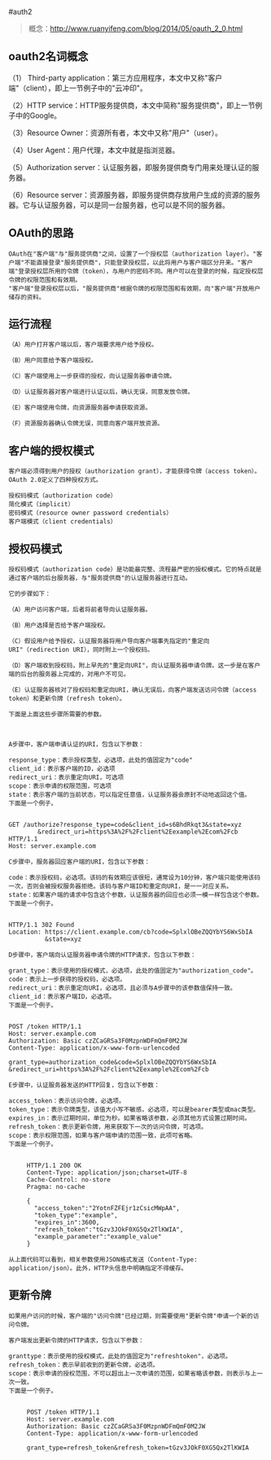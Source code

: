 #auth2

> 概念：http://www.ruanyifeng.com/blog/2014/05/oauth_2_0.html



## oauth2名词概念

（1） Third-party application：第三方应用程序，本文中又称"客户端"（client），即上一节例子中的"云冲印"。

（2）HTTP service：HTTP服务提供商，本文中简称"服务提供商"，即上一节例子中的Google。

（3）Resource Owner：资源所有者，本文中又称"用户"（user）。

（4）User Agent：用户代理，本文中就是指浏览器。

（5）Authorization server：认证服务器，即服务提供商专门用来处理认证的服务器。

（6）Resource server：资源服务器，即服务提供商存放用户生成的资源的服务器。它与认证服务器，可以是同一台服务器，也可以是不同的服务器。

## OAuth的思路

	OAuth在"客户端"与"服务提供商"之间，设置了一个授权层（authorization layer）。"客户端"不能直接登录"服务提供商"，只能登录授权层，以此将用户与客户端区分开来。"客户端"登录授权层所用的令牌（token），与用户的密码不同。用户可以在登录的时候，指定授权层令牌的权限范围和有效期。
	"客户端"登录授权层以后，"服务提供商"根据令牌的权限范围和有效期，向"客户端"开放用户储存的资料。

## 运行流程

	（A）用户打开客户端以后，客户端要求用户给予授权。

	（B）用户同意给予客户端授权。

	（C）客户端使用上一步获得的授权，向认证服务器申请令牌。

	（D）认证服务器对客户端进行认证以后，确认无误，同意发放令牌。

	（E）客户端使用令牌，向资源服务器申请获取资源。

	（F）资源服务器确认令牌无误，同意向客户端开放资源。

## 客户端的授权模式
	
	客户端必须得到用户的授权（authorization grant），才能获得令牌（access token）。OAuth 2.0定义了四种授权方式。

	授权码模式（authorization code）
	简化模式（implicit）
	密码模式（resource owner password credentials）
	客户端模式（client credentials）

## 授权码模式
	授权码模式（authorization code）是功能最完整、流程最严密的授权模式。它的特点就是通过客户端的后台服务器，与"服务提供商"的认证服务器进行互动。

	它的步骤如下：

	（A）用户访问客户端，后者将前者导向认证服务器。

	（B）用户选择是否给予客户端授权。

	（C）假设用户给予授权，认证服务器将用户导向客户端事先指定的"重定向URI"（redirection URI），同时附上一个授权码。

	（D）客户端收到授权码，附上早先的"重定向URI"，向认证服务器申请令牌。这一步是在客户端的后台的服务器上完成的，对用户不可见。

	（E）认证服务器核对了授权码和重定向URI，确认无误后，向客户端发送访问令牌（access token）和更新令牌（refresh token）。

	下面是上面这些步骤所需要的参数。



	A步骤中，客户端申请认证的URI，包含以下参数：

	response_type：表示授权类型，必选项，此处的值固定为"code"
	client_id：表示客户端的ID，必选项
	redirect_uri：表示重定向URI，可选项
	scope：表示申请的权限范围，可选项
	state：表示客户端的当前状态，可以指定任意值，认证服务器会原封不动地返回这个值。
	下面是一个例子。


	GET /authorize?response_type=code&client_id=s6BhdRkqt3&state=xyz
	        &redirect_uri=https%3A%2F%2Fclient%2Eexample%2Ecom%2Fcb HTTP/1.1
	Host: server.example.com

	C步骤中，服务器回应客户端的URI，包含以下参数：

	code：表示授权码，必选项。该码的有效期应该很短，通常设为10分钟，客户端只能使用该码一次，否则会被授权服务器拒绝。该码与客户端ID和重定向URI，是一一对应关系。
	state：如果客户端的请求中包含这个参数，认证服务器的回应也必须一模一样包含这个参数。
	下面是一个例子。


	HTTP/1.1 302 Found
	Location: https://client.example.com/cb?code=SplxlOBeZQQYbYS6WxSbIA
	          &state=xyz

	D步骤中，客户端向认证服务器申请令牌的HTTP请求，包含以下参数：

	grant_type：表示使用的授权模式，必选项，此处的值固定为"authorization_code"。
	code：表示上一步获得的授权码，必选项。
	redirect_uri：表示重定向URI，必选项，且必须与A步骤中的该参数值保持一致。
	client_id：表示客户端ID，必选项。
	下面是一个例子。


	POST /token HTTP/1.1
	Host: server.example.com
	Authorization: Basic czZCaGRSa3F0MzpnWDFmQmF0M2JW
	Content-Type: application/x-www-form-urlencoded

	grant_type=authorization_code&code=SplxlOBeZQQYbYS6WxSbIA
	&redirect_uri=https%3A%2F%2Fclient%2Eexample%2Ecom%2Fcb

	E步骤中，认证服务器发送的HTTP回复，包含以下参数：

	access_token：表示访问令牌，必选项。
	token_type：表示令牌类型，该值大小写不敏感，必选项，可以是bearer类型或mac类型。
	expires_in：表示过期时间，单位为秒。如果省略该参数，必须其他方式设置过期时间。
	refresh_token：表示更新令牌，用来获取下一次的访问令牌，可选项。
	scope：表示权限范围，如果与客户端申请的范围一致，此项可省略。
	下面是一个例子。


	     HTTP/1.1 200 OK
	     Content-Type: application/json;charset=UTF-8
	     Cache-Control: no-store
	     Pragma: no-cache

	     {
	       "access_token":"2YotnFZFEjr1zCsicMWpAA",
	       "token_type":"example",
	       "expires_in":3600,
	       "refresh_token":"tGzv3JOkF0XG5Qx2TlKWIA",
	       "example_parameter":"example_value"
	     }

	从上面代码可以看到，相关参数使用JSON格式发送（Content-Type: application/json）。此外，HTTP头信息中明确指定不得缓存。



## 更新令牌

	如果用户访问的时候，客户端的"访问令牌"已经过期，则需要使用"更新令牌"申请一个新的访问令牌。

	客户端发出更新令牌的HTTP请求，包含以下参数：

	granttype：表示使用的授权模式，此处的值固定为"refreshtoken"，必选项。
	refresh_token：表示早前收到的更新令牌，必选项。
	scope：表示申请的授权范围，不可以超出上一次申请的范围，如果省略该参数，则表示与上一次一致。
	下面是一个例子。


	     POST /token HTTP/1.1
	     Host: server.example.com
	     Authorization: Basic czZCaGRSa3F0MzpnWDFmQmF0M2JW
	     Content-Type: application/x-www-form-urlencoded

	     grant_type=refresh_token&refresh_token=tGzv3JOkF0XG5Qx2TlKWIA
